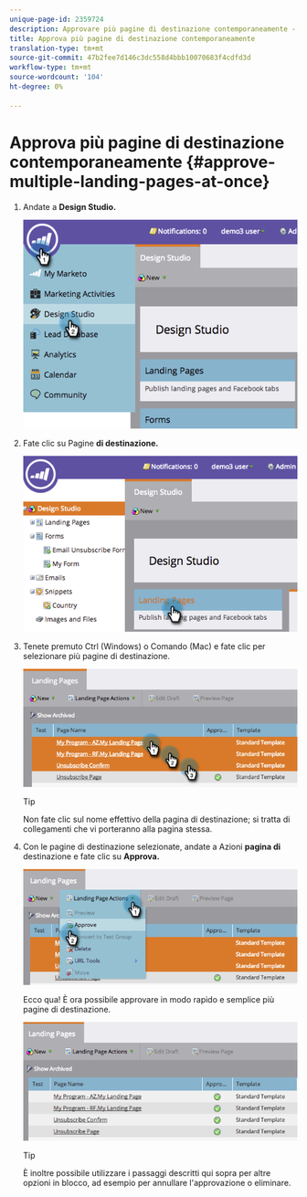 ```yaml
---
unique-page-id: 2359724
description: Approvare più pagine di destinazione contemporaneamente - Documenti Marketo - Documentazione prodotto
title: Approva più pagine di destinazione contemporaneamente
translation-type: tm+mt
source-git-commit: 47b2fee7d146c3dc558d4bbb10070683f4cdfd3d
workflow-type: tm+mt
source-wordcount: '104'
ht-degree: 0%

---
```



# Approva più pagine di destinazione contemporaneamente {#approve-multiple-landing-pages-at-once}

1. Andate a **Design Studio.**

   ![](assets/image2014-9-17-11-3a35-3a5.png)

1. Fate clic su Pagine **di destinazione.**

   ![](assets/image2014-9-17-11-3a35-3a11.png)

1. Tenete premuto Ctrl (Windows) o Comando (Mac) e fate clic per selezionare più pagine di destinazione.

   ![](assets/image2014-9-17-11-3a35-3a19.png)

   >[!TIP]
   >
   >Non fate clic sul nome effettivo della pagina di destinazione; si tratta di collegamenti che vi porteranno alla pagina stessa.

1. Con le pagine di destinazione selezionate, andate a Azioni **pagina di** destinazione e fate clic su **Approva.**

   ![](assets/image2014-9-17-11-3a35-3a27.png)

   Ecco qua! È ora possibile approvare in modo rapido e semplice più pagine di destinazione.

   ![](assets/image2014-9-17-11-3a35-3a36.png)

   >[!TIP]
   >
   >È inoltre possibile utilizzare i passaggi descritti qui sopra per altre opzioni in blocco, ad esempio per annullare l&#39;approvazione o eliminare.

